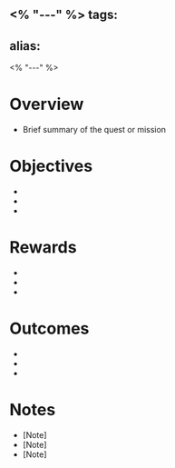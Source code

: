 <% "---" %>
tags:
- 
alias:
- 
<% "---" %>

# Overview
- Brief summary of the quest or mission

# Objectives
- [Objective 1]: [Description/Notes]
- [Objective 2]: [Description/Notes]
- [Objective 3]: [Description/Notes]

# Rewards
- [Reward 1]: [Description/Notes]
- [Reward 2]: [Description/Notes]
- [Reward 3]: [Description/Notes]

# Outcomes
- [Outcome 1]: [Description/Notes]
- [Outcome 2]: [Description/Notes]
- [Outcome 3]: [Description/Notes]

# Notes
- [Note]
- [Note]
- [Note]
